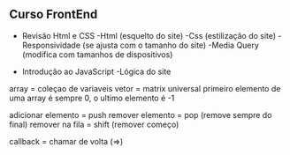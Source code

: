 ## Curso FrontEnd
- Revisão Html e CSS
    -Html (esquelto do site)
    -Css (estilização do site)
    -Responsividade (se ajusta com o tamanho do site)
    -Media Query (modifica com tamanhos de dispositivos)

- Introdução ao JavaScript
    -Lógica do site

array = coleçao de variaveis 
vetor = matrix universal
primeiro elemento de uma array é sempre 0, o ultimo elemento é -1

adicionar elemento = push
remover elemento = pop (remove sempre do final)
remover na fila = shift (remover começo)

callback = chamar de volta (=>)